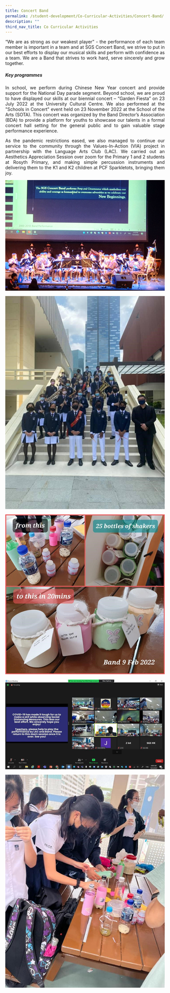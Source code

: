```yaml
---
title: Concert Band
permalink: /student-development/Co-Curricular-Activities/Concert-Band/
description: ""
third_nav_title: Co Curricular Activities
---
```

<p style="text-align: justify;"> “We are as strong as our weakest player” - the performance of each team member is important in a team and at SGS Concert Band, we strive to put in our best efforts to display our musical skills and perform with confidence as a team. We are a Band that strives to work hard, serve sincerely and grow together. </p>

##### **Key programmes**
<p style="text-align: justify;"> In school, we perform during Chinese New Year concert and provide support for the National Day parade segment. Beyond school, we are proud to have displayed our skills at our biennial concert – “Garden Fiesta” on 23 July 2022 at the University Cultural Centre. We also performed at the "Schools in Concert" event held on 23 November 2022 at the School of the Arts (SOTA). This concert was organized by the Band Director’s Association (BDA) to provide a platform for youths to showcase our talents in a formal concert hall setting for the general public and to gain valuable stage performance experience. </p>

<p style="text-align: justify;"> As the pandemic restrictions eased, we also managed to continue our service to the community through the Values-In-Action (VIA) project in partnership with the Language Arts Club (LAC). We carried out an Aesthetics Appreciation Session over zoom for the Primary 1 and 2 students at Rosyth Primary, and making simple percussion instruments and delivering them to the K1 and K2 children at PCF Sparkletots, bringing them joy.</p>

	
![](/images/CCA%20Concert%20Band/SGS%20Concert%20Band%205.jpg)

	
![](/images/CCA%20Concert%20Band/SGS%20Concert%20Band%204.jpg)

	
![](/images/CCA%20Concert%20Band/SGS%20Concert%20Band%202.jpg)

	
![](/images/CCA%20Concert%20Band/SGS%20Concert%20Band%201.jpg)

	
![](/images/CCA%20Concert%20Band/SGS%20Concert%20Band%203.jpg)